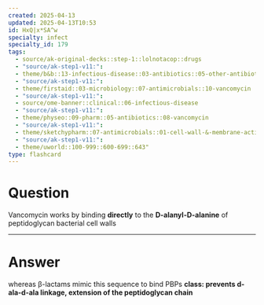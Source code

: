 ```yaml
---
created: 2025-04-13
updated: 2025-04-13T10:53
id: HxQ|x*SA^w
specialty: infect
specialty_id: 179
tags:
  - source/ak-original-decks::step-1::lolnotacop::drugs
  - "source/ak-step1-v11:": 
  - theme/b&b::13-infectious-disease::03-antibiotics::05-other-antibiotics
  - "source/ak-step1-v11:": 
  - theme/firstaid::03-microbiology::07-antimicrobials::10-vancomycin
  - "source/ak-step1-v11:": 
  - source/ome-banner::clinical::06-infectious-disease
  - "source/ak-step1-v11:": 
  - theme/physeo::09-pharm::05-antibiotics::08-vancomycin
  - "source/ak-step1-v11:": 
  - theme/sketchypharm::07-antimicrobials::01-cell-wall-&-membrane-active-antibiotics::06-vancomycin
  - "source/ak-step1-v11:": 
  - theme/uworld::100-999::600-699::643"
type: flashcard
---
```


# Question
Vancomycin works by binding **directly** to the **D-alanyl-D-alanine** of peptidoglycan bacterial cell walls

---

# Answer
whereas β-lactams mimic this sequence to bind PBPs   **class: prevents d-ala-d-ala linkage, extension of the peptidoglycan chain**